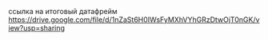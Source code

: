 ссылка на итоговый датафрейм 
https://drive.google.com/file/d/1nZaSt6H0IWsFyMXhVYhGRzDtwOjT0nGK/view?usp=sharing
